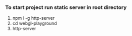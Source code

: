 ### To start project run static server in root directory

1. npm i -g http-server
2. cd webgl-playground
3. http-server
